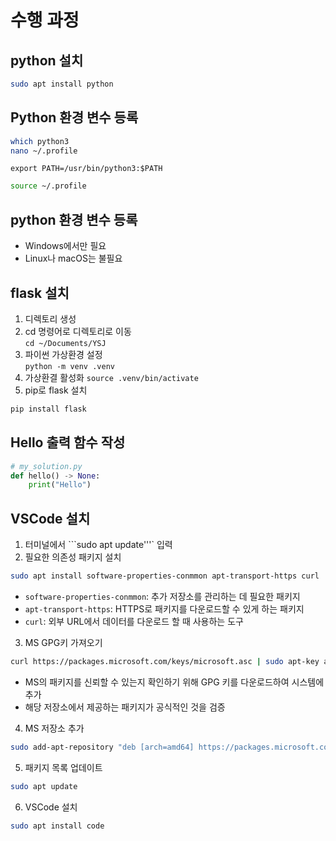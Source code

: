 # 수행 과정
## python 설치
```bash
sudo apt install python
```

## Python 환경 변수 등록
```bash
which python3
nano ~/.profile
```

```
export PATH=/usr/bin/python3:$PATH
```

```bash
source ~/.profile
```


## python 환경 변수 등록
- Windows에서만 필요
- Linux나 macOS는 불필요

## flask 설치
1. 디렉토리 생성
2. cd 명령어로 디렉토리로 이동  
  ```cd ~/Documents/YSJ```
3. 파이썬 가상환경 설정  
  ```python -m venv .venv```
4. 가상환결 활성화
  ```source .venv/bin/activate```
5. pip로 flask 설치
  ```python
  pip install flask
  ```

## Hello 출력 함수 작성
```python
# my_solution.py
def hello() -> None:
    print("Hello")
```

## VSCode 설치
1. 터미널에서 ```sudo apt update'''` 입력
2. 필요한 의존성 패키지 설치
  ```bash
  sudo apt install software-properties-conmmon apt-transport-https curl
  ```
  - ```software-properties-conmmon```: 추가 저장소를 관리하는 데 필요한 패키지
  - ```apt-transport-https```: HTTPS로 패키지를 다운로드할 수 있게 하는 패키지
  - ```curl```: 외부 URL에서 데이터를 다운로드 할 때 사용하는 도구
3. MS GPG키 가져오기
  ```bash
  curl https://packages.microsoft.com/keys/microsoft.asc | sudo apt-key add -
 ```
  - MS의 패키지를 신뢰할 수 있는지 확인하기 위해 GPG 키를 다운로드하여 시스템에 추가
  - 해당 저장소에서 제공하는 패키지가 공식적인 것을 검증
4. MS 저장소 추가
  ```bash
  sudo add-apt-repository "deb [arch=amd64] https://packages.microsoft.com/repos/vscode stable main"
  ```
5. 패키지 목록 업데이트
 ```bash
 sudo apt update
 ```

6. VSCode 설치
 ```bash
 sudo apt install code
 ```

